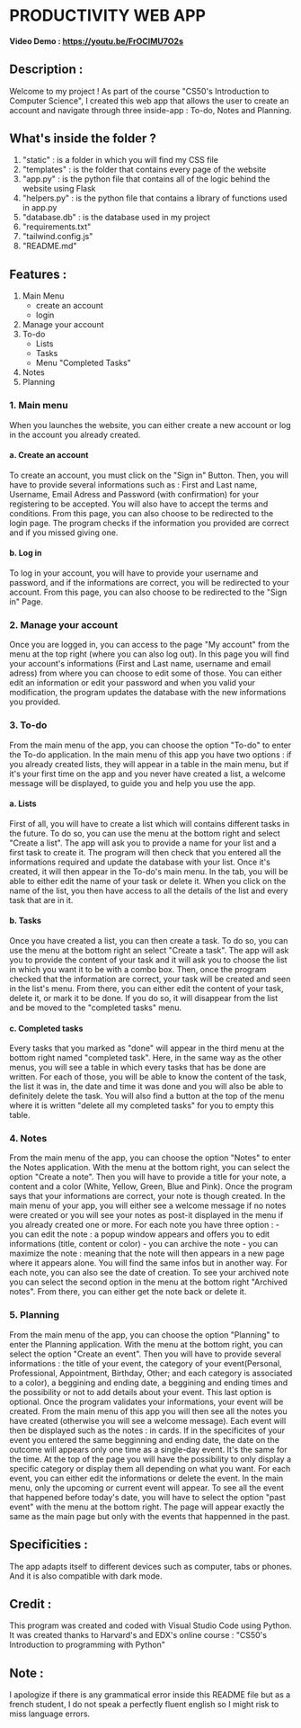 # PRODUCTIVITY WEB APP
#### Video Demo :  <https://youtu.be/FrOClMU7O2s>
## Description :
Welcome to my project ! As part of the course "CS50's Introduction to Computer Science", I created this web app that allows the user to create an account and navigate through three inside-app : To-do, Notes and Planning.

## What's inside the folder ?
1. "static" : is a folder in which you will find my CSS file
2. "templates" : is the folder that contains every page of the website
3. "app.py" : is the python file that contains all of the logic behind the website using Flask
4. "helpers.py" : is the python file that contains a library of functions used in app.py
5. "database.db" : is the database used in my project
6. "requirements.txt"
7. "tailwind.config.js"
8. "README.md"

## Features :
1. Main Menu
    - create an account
    - login
2. Manage your account
3. To-do
    - Lists
    - Tasks
    - Menu "Completed Tasks"
4. Notes
5. Planning

### 1. Main menu
When you launches the website, you can either create a new account or log in the account you already created.
#### a. Create an account
To create an account, you must click on the "Sign in" Button. Then, you will have to provide several informations such as : First and Last name, Username, Email Adress and Password (with confirmation) for your registering to be accepted. You will also have to accept the terms and conditions. From this page, you can also choose to be redirected to the login page.
The program checks if the information you provided are correct and if you missed giving one.
#### b. Log in
To log in your account, you will have to provide your username and password, and if the informations are correct, you will be redirected to your account. From this page, you can also choose to be redirected to the "Sign in" Page.
### 2. Manage your account
Once you are logged in, you can access to the page "My account" from the menu at the top right (where you can also log out). In this page you will find your account's informations (First and Last name, username and email adress) from where you can choose to edit some of those. You can either edit an information or edit your password and when you valid your modification, the program updates the database with the new informations you provided.
### 3. To-do
From the main menu of the app, you can choose the option "To-do" to enter the To-do application. In the main menu of this app you have two options : if you already created lists, they will appear in a table in the main menu, but if it's your first time on the app and you never have created a list, a welcome message will be displayed, to guide you and help you use the app.
#### a. Lists
First of all, you will have to create a list which will contains different tasks in the future. To do so, you can use the menu at the bottom right and select "Create a list". The app will ask you to provide a name for your list and a first task to create it. The program will then check that you entered all the informations required and update the database with your list. Once it's created, it will then appear in the To-do's main menu. In the tab, you will be able to either edit the name of your task  or delete it. When you click on the name of the list, you then have access to all the details of the list and every task that are in it.
#### b. Tasks
Once you have created a list, you can then create a task. To do so, you can use the menu at the bottom right an select "Create a task". The app will ask you to provide the content of your task and it will ask you to choose the list in which you want it to be with a combo box. Then, once the program checked that the information are correct, your task will be created and seen in the list's menu. From there, you can either edit the content of your task, delete it, or mark it to be done. If you do so, it will disappear from the list and be moved to the "completed tasks" menu.
#### c. Completed tasks
Every tasks that you marked as "done" will appear in the third menu at the bottom right named "completed task". Here, in the same way as the other menus, you will see a table in which every tasks that has be done are written. For each of those, you will be able to know the content of the task, the list it was in, the date and time it was done and you will also be able to definitely delete the task. You will also find a button at the top of the menu where it is written "delete all my completed tasks" for you to empty this table.

### 4. Notes
From the main menu of the app, you can choose the option "Notes" to enter the Notes application. With the menu at the bottom right, you can select the option "Create a note". Then you will have to provide a title for your note, a content and a color (White, Yellow, Green, Blue and Pink). Once the program says that your informations are correct, your note is though created. In the main menu of your app, you will either see a welcome message if no notes were created or you will see your notes as post-it displayed in the menu if you already created one or more. For each note you have three option :
    - you can edit the note : a popup window appears and offers you to edit informations (title, content or color)
    - you can archive the note
    - you can maximize the note : meaning that the note will then appears in a new page where it appears alone. You will find the same infos but in another way.
For each note, you can also see the date of creation.
To see your archived note you can select the second option in the menu at the bottom right "Archived notes". From there, you can either get the note back or delete it.

### 5. Planning
From the main menu of the app, you can choose the option "Planning" to enter the Planning application. With the menu at the bottom right, you can select the option "Create an event". Then you will have to provide several informations : the title of your event, the category of your event(Personal, Professional, Appointment, Birthday, Other; and each category is associated to a color), a beggining and ending date, a beggining and ending times and the possibility or not to add details about your event. This last option is optional. Once the program validates your informations, your event will be created. From the main menu of this app you will then see all the notes you have created (otherwise you will see a welcome message). Each event will then be displayed such as the notes : in cards. If in the specificites of your event you entered the same begginning and ending date, the date on the outcome will appears only one time as a single-day event. It's the same for the time. At the top of the page you will have the possibility to only display a specific category or display them all depending on what you want. For each event, you can either edit the informations or delete the event. In the main menu, only the upcoming or current event will appear. To see all the event that happened before today's date, you will have to select the option "past event" with the menu at the bottom right. The page will appear exactly the same as the main page but only with the events that happenned in the past.

## Specificities :
The app adapts itself to different devices such as computer, tabs or phones. And it is also compatible with dark mode.

## Credit :
This program was created and coded with Visual Studio Code using Python. It was created thanks to Harvard's and EDX's online course : "CS50's Introduction to programming with Python"

## Note :
I apologize if there is any grammatical error inside this README file but as a french student, I do not speak a perfectly fluent english so I might risk to miss language errors.